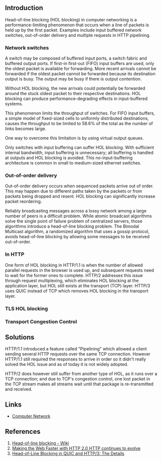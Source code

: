 ## Introduction


Head-of-line blocking (HOL blocking) in computer networking is a performance-limiting phenomenon that occurs when a line of packets is held up by the first packet.
Examples include input buffered network switches, out-of-order delivery and multiple requests in HTTP pipelining.

### Network switches

A switch may be composed of buffered input ports, a switch fabric and buffered output ports. If first-in first-out (FIFO) input buffers are used, only the oldest packet is available for forwarding. 
More recent arrivals cannot be forwarded if the oldest packet cannot be forwarded because its destination output is busy. The output may be busy if there is output contention.

Without HOL blocking, the new arrivals could potentially be forwarded around the stuck oldest packet to their respective destinations. HOL blocking can produce performance-degrading effects in input-buffered systems.

This phenomenon limits the throughput of switches. 
For FIFO input buffers, a simple model of fixed-sized cells to uniformly distributed destinations, causes the throughput to be limited to 58.6% of the total as the number of links becomes large.

One way to overcome this limitation is by using virtual output queues.

Only switches with input buffering can suffer HOL blocking. With sufficient internal bandwidth, input buffering is unnecessary; all buffering is handled at outputs and HOL blocking is avoided. 
This no-input-buffering architecture is common in small to medium-sized ethernet switches.


### Out-of-order delivery
Out-of-order delivery occurs when sequenced packets arrive out of order. This may happen due to different paths taken by the packets or from packets being dropped and resent. 
HOL blocking can significantly increase packet reordering.


Reliably broadcasting messages across a lossy network among a large number of peers is a difficult problem. 
While atomic broadcast algorithms solve the single point of failure problem of centralized servers, those algorithms introduce a head-of-line blocking problem.
The Bimodal Multicast algorithm, a randomized algorithm that uses a gossip protocol, avoids head-of-line blocking by allowing some messages to be received out-of-order.

### In HTTP

One form of HOL blocking in HTTP/1.1 is when the number of allowed parallel requests in the browser is used up, and subsequent requests need to wait for the former ones to complete. 
HTTP/2 addresses this issue through request multiplexing, which eliminates HOL blocking at the application layer, but HOL still exists at the transport (TCP) layer.
HTTP/3 uses QUIC instead of TCP which removes HOL blocking in the transport layer.

### TLS HOL blocking


### Transport Congestion Control



## Solutions




HTTP/1.1 introduced a feature called "Pipelining" which allowed a client sending several HTTP requests over the same TCP connection. 
However HTTP/1.1 still required the responses to arrive in order so it didn't really solved the HOL issue and as of today it is not widely adopted.


HTTP/2 does however still suffer from another type of HOL, as it runs over a TCP connection; and due to TCP's congestion control, one lost packet in the TCP stream makes all streams wait until that package is re-transmitted and received.


## Links

- [Computer Network](/docs/CS/CN/CN.md)


## References

1. [Head-of-line blocking - Wiki](https://en.wikipedia.org/wiki/Head-of-line_blocking)
2. [Making the Web Faster with HTTP 2.0 HTTP continues to evolve](https://queue.acm.org/detail.cfm?id=2555617)
3. [Head-of-Line Blocking in QUIC and HTTP/3: The Details](https://github.com/rmarx/holblocking-blogpost#sec_tls)